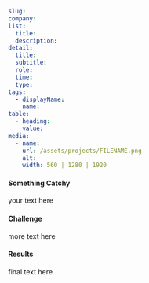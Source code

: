 ```yml
slug:
company:
list:
  title:
  description:
detail:
  title:
  subtitle:
  role:
  time:
  type:
tags:
  - displayName:
    name:
table:
  - heading:
    value:
media:
  - name:
    url: /assets/projects/FILENAME.png
    alt:
    width: 560 | 1280 | 1920
```

#### Something Catchy

your text here

#### Challenge

more text here

#### Results

final text here